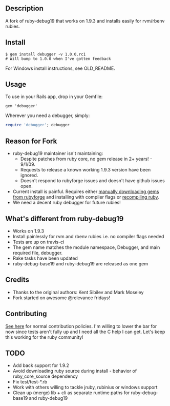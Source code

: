## Description
A fork of ruby-debug19 that works on 1.9.3 and installs easily for rvm/rbenv rubies.

## Install

    $ gem install debugger -v 1.0.0.rc1
    # Will bump to 1.0.0 when I've gotten feedback

For Windows install instructions, see OLD\_README.

## Usage

To use in your Rails app, drop in your Gemfile:

    gem 'debugger'

Wherever you need a debugger, simply:
```ruby
require 'debugger'; debugger
```

## Reason for Fork

* ruby-debug19 maintainer isn't maintaining:
  * Despite patches from ruby core, no gem release in 2+ years! - 9/1/09.
  * Requests to release a known working 1.9.3 version have been ignored.
  * Doesn't respond to rubyforge issues and doesn't have github issues open.
* Current install is painful. Requires either [manually downloading gems from rubyforge](
  http://blog.wyeworks.com/2011/11/1/ruby-1-9-3-and-ruby-debug) and installing with compiler flags
  or [recompiling
  ruby](http://blog.sj26.com/post/12146951658/updated-using-ruby-debug-on-ruby-1-9-3-p0).
* We need a decent ruby debugger for future rubies!

## What's different from ruby-debug19

* Works on 1.9.3
* Install painlessly for rvm and rbenv rubies i.e. no compiler flags needed
* Tests are up on travis-ci
* The gem name matches the module namespace, Debugger, and main required file, debugger.
* Rake tasks have been updated
* ruby-debug-base19 and ruby-debug19 are released as one gem

## Credits

* Thanks to the original authors: Kent Sibilev and Mark Moseley
* Fork started on awesome @relevance fridays!

## Contributing
[See here](http://tagaholic.me/contributing.html) for normal contribution policies. I'm willing to
lower the bar for now since tests aren't fully up and I need all the C help I can get. Let's keep
this working for the ruby community!

## TODO

* Add back support for 1.9.2
* Avoid downloading ruby source during install - behavior of ruby_core_source dependency
* Fix test/test-*.rb
* Work with others willing to tackle jruby, rubinius or windows support
* Clean up (merge) lib + cli as separate runtime paths for ruby-debug-base19 and ruby-debug19
